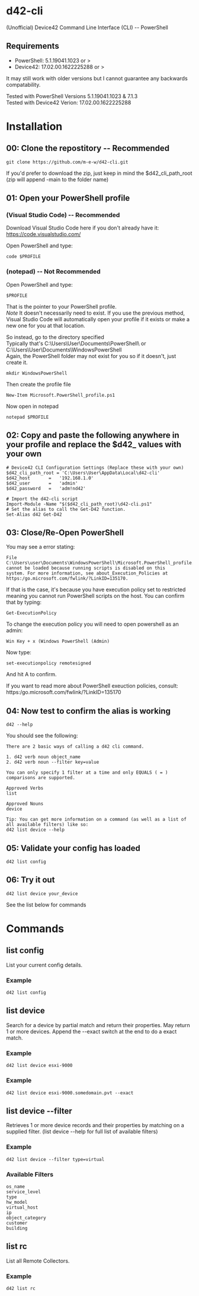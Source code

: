 # d42-cli
(Unofficial) Device42 Command Line Interface (CLI) -- PowerShell

## Requirements
- PowerShell: 5.1.19041.1023 or >
- Device42: 17.02.00.1622225288 or >

It may still work with older versions but I cannot guarantee any backwards compatability.  

Tested with PowerShell Versions 5.1.19041.1023 & 7.1.3  
Tested with Device42 Verion: 17.02.00.1622225288

# Installation

## 00:  Clone the repostitory -- Recommended
    git clone https://github.com/m-e-w/d42-cli.git
    
If you'd prefer to download the zip, just keep in mind the $d42_cli_path_root (zip will append -main to the folder name)  

## 01:  Open your PowerShell profile 
###         (Visual Studio Code) -- Recommended
Download Visual Studio Code here if you don't already have it: https://code.visualstudio.com/

Open PowerShell and type:  

    code $PROFILE

###         (notepad) -- Not Recommended
Open PowerShell and type:  

    $PROFILE

That is the pointer to your PowerShell profile.  
*Note* It doesn't necessarily need to exist. If you use the previous method, Visual Studio Code will automatically open your profile if it exists or make a new one for you at that location.

So instead, go to the directory specified  
Typically that's C:\Users\User\Documents\PowerShell\ or C:\Users\User\Documents\WindowsPowerShell  
Again, the PowerShell folder may not exist for you so if it doesn't, just create it. 

    mkdir WindowsPowerShell

Then create the profile file

    New-Item Microsoft.PowerShell_profile.ps1
    
Now open in notepad

    notepad $PROFILE

## 02:  Copy and paste the following anywhere in your profile and replace the $d42_ values with your own

    # Device42 CLI Configuration Settings (Replace these with your own)
    $d42_cli_path_root = 'C:\Users\User\AppData\Local\d42-cli'
    $d42_host       =   '192.168.1.0'
    $d42_user       =   'admin'
    $d42_password   =   'adm!nd42'

    # Import the d42-cli script
    Import-Module -Name "$($d42_cli_path_root)\d42-cli.ps1"
    # Set the alias to call the Get-D42 function.
    Set-Alias d42 Get-D42

## 03:  Close/Re-Open PowerShell

You may see a error stating:     

    File C:\Users\user\Documents\WindowsPowerShell\Microsoft.PowerShell_profile.ps1 cannot be loaded because running scripts is disabled on this
    system. For more information, see about_Execution_Policies at https:/go.microsoft.com/fwlink/?LinkID=135170.

If that is the case, it's because you have execution policy set to restricted meaning you cannot run PowerShell scripts on the host. You can confirm that by typing:

    Get-ExecutionPolicy

To change the execution policy you will need to open powershell as an admin:

    Win Key + x (Windows PowerShell (Admin)
    
Now type:

    set-executionpolicy remotesigned
    
And hit A to confirm. 

If you want to read more about PowerShell exeuction policies, consult: https:/go.microsoft.com/fwlink/?LinkID=135170

## 04:  Now test to confirm the alias is working

    d42 --help
    
You should see the following:  

    There are 2 basic ways of calling a d42 cli command.

    1. d42 verb noun object_name
    2. d42 verb noun --filter key=value

    You can only specify 1 filter at a time and only EQUALS ( = ) comparisons are supported.

    Approved Verbs
    list

    Approved Nouns
    device

    Tip: You can get more information on a command (as well as a list of all available filters) like so:
    d42 list device --help

## 05:  Validate your config has loaded
    d42 list config

## 06:  Try it out
    d42 list device your_device

See the list below for commands

# Commands

## list config
List your current config details. 
### Example
    d42 list config

## list device 
Search for a device by partial match and return their properties. May return 1 or more devices. Append the --exact switch at the end to do a exact match.
### Example
    d42 list device esxi-9000
### Example
    d42 list device esxi-9000.somedomain.pvt --exact
## list device --filter
Retrieves 1 or more device records and their properties by matching on a supplied filter. (list device --help for full list of available filters)

### Example
    d42 list device --filter type=virtual

### Available Filters
    os_name
    service_level
    type
    hw_model
    virtual_host
    ip
    object_category
    customer
    building

## list rc
List all Remote Collectors.
### Example
    d42 list rc
